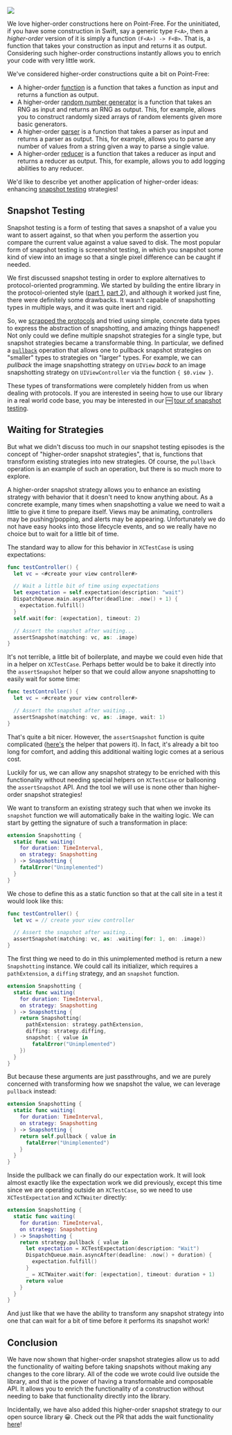 ![](https://d1iqsrac68iyd8.cloudfront.net/posts/0031-higher-order-snapshot-testing/poster.jpg)

We love higher-order constructions here on Point-Free. For the uninitiated, if you have some
construction in Swift, say a generic type `F<A>`, then a _higher-order_ version of it is simply a
function `(F<A>) -> F<B>`. That is, a function that takes your construction as input and returns it
as output. Considering such higher-order constructions instantly allows you to enrich your code with
very little work.

We've considered higher-order constructions quite a bit on Point-Free:

  * A higher-order [function](https://www.pointfree.co/episodes/ep5-higher-order-functions) is a
    function that takes a function as input and returns a function as output.
  * A higher-order
    [random number generator](https://www.pointfree.co/episodes/ep30-composable-randomness) is a
    function that takes an RNG as input and returns an RNG as output. This, for example, allows you
    to construct randomly sized arrays of random elements given more basic generators.
  * A higher-order [parser](https://www.pointfree.co/episodes/ep62-parser-combinators-part-1) is a
    function that takes a parser as input and returns a parser as output. This, for example, allows
    you to parse any number of values from a string given a way to parse a single value.
  * A higher-order
    [reducer](https://www.pointfree.co/episodes/ep71-composable-state-management-higher-order-reducers)
    is a function that takes a reducer as input and returns a reducer as output. This, for example,
    allows you to add logging abilities to any reducer.

We'd like to describe yet another application of higher-order ideas: enhancing
[snapshot testing](https://github.com/pointfreeco/swift-snapshot-testing) strategies!

## Snapshot Testing

Snapshot testing is a form of testing that saves a snapshot of a value you want to assert against,
so that when you perform the assertion you compare the current value against a value saved to disk.
The most popular form of snapshot testing is screenshot testing, in which you snapshot some kind of
view into an image so that a single pixel difference can be caught if needed.

We first discussed snapshot testing in order to explore alternatives to protocol-oriented
programming. We started by building the entire library in the protocol-oriented style
([part 1](https://www.pointfree.co/episodes/ep37-protocol-oriented-library-design-part-1),
[part 2](https://www.pointfree.co/episodes/ep38-protocol-oriented-library-design-part-2)), and
although it worked just fine, there were definitely some drawbacks. It wasn't capable of
snapshotting types in multiple ways, and it was quite inert and rigid.

So, we
[scrapped the protocols](https://www.pointfree.co/episodes/ep39-witness-oriented-library-design) and
tried using simple, concrete data types to express the abstraction of snapshotting, and amazing
things happened! Not only could we define multiple snapshot strategies for a single type, but
snapshot strategies became a transformable thing. In particular, we defined a
[`pullback`](https://www.pointfree.co/blog/posts/22-some-news-about-contramap) operation that allows
one to pullback snapshot strategies on "smaller" types to strategies on "larger" types. For example,
we can _pullback_ the image snapshotting strategy on `UIView` _back_ to an image snapshotting
strategy on `UIViewController` via the function `{ $0.view }`.

These types of transformations were completely hidden from us when dealing with protocols. If you
are interested in seeing how to use our library in a real world code base, you may be interested in
our 🆓 [tour of snapshot testing](https://www.pointfree.co/episodes/ep41-a-tour-of-snapshot-testing).

## Waiting for Strategies

But what we didn't discuss too much in our snapshot testing episodes is the concept of "higher-order
snapshot strategies", that is, functions that transform existing strategies into new strategies. Of
course, the `pullback` operation is an example of such an operation, but there is so much more to
explore.

A higher-order snapshot strategy allows you to enhance an existing strategy with behavior that it
doesn't need to know anything about. As a concrete example, many times when snapshotting a value we
need to wait a little to give it time to prepare itself. Views may be animating, controllers may be
pushing/popping, and alerts may be appearing. Unfortunately we do not have easy hooks into those
lifecycle events, and so we really have no choice but to wait for a little bit of time.

The standard way to allow for this behavior in `XCTestCase` is using expectations:

```swift
func testController() {
  let vc = <#create your view controller#>

  // Wait a little bit of time using expectations
  let expectation = self.expectation(description: "wait")
  DispatchQueue.main.asyncAfter(deadline: .now() + 1) {
    expectation.fulfill()
  }
  self.wait(for: [expectation], timeout: 2)

  // Assert the snapshot after waiting...
  assertSnapshot(matching: vc, as: .image)
}
```

It's not terrible, a little bit of boilerplate, and maybe we could even hide that in a helper on
`XCTestCase`. Perhaps better would be to bake it directly into the `assertSnapshot` helper so that
we could allow anyone snapshotting to easily wait for some time:

```swift
func testController() {
  let vc = <#create your view controller#>

  // Assert the snapshot after waiting...
  assertSnapshot(matching: vc, as: .image, wait: 1)
}
```

That's quite a bit nicer. However, the `assertSnapshot` function is quite complicated ([here's](https://github.com/pointfreeco/swift-snapshot-testing/blob/219085ad5fbf0725b685a95da84623b187c6ae55/Sources/SnapshotTesting/AssertSnapshot.swift#L155-L285)
the helper that powers it). In fact, it's already a bit too long for comfort, and adding this
additional waiting logic comes at a serious cost.

Luckily for us, we can allow any snapshot strategy to be enriched with this functionality without
needing special helpers on `XCTestCase` or ballooning the `assertSnapshot` API. And the tool we will
use is none other than higher-order snapshot strategies!

We want to transform an existing strategy such that when we invoke its `snapshot` function we will
automatically bake in the waiting logic. We can start by getting the signature of such a
transformation in place:

```swift
extension Snapshotting {
  static func waiting(
    for duration: TimeInterval,
    on strategy: Snapshotting
  ) -> Snapshotting {
    fatalError("Unimplemented")
  }
}
```

We chose to define this as a static function so that at the call site in a test it would look like
this:

```swift
func testController() {
  let vc = // create your view controller

  // Assert the snapshot after waiting...
  assertSnapshot(matching: vc, as: .waiting(for: 1, on: .image))
}
```

The first thing we need to do in this unimplemented method is return a new `Snapshotting` instance.
We could call its initializer, which requires a `pathExtension`, a `diffing` strategy, and an
`snapshot` function.

```swift
extension Snapshotting {
  static func waiting(
    for duration: TimeInterval,
    on strategy: Snapshotting
  ) -> Snapshotting {
    return Snapshotting(
      pathExtension: strategy.pathExtension,
      diffing: strategy.diffing,
      snapshot: { value in
        fatalError("Unimplemented")
    })
  }
}
```

But because these arguments are just passthroughs, and we are purely concerned with transforming how
we snapshot the value, we can leverage `pullback` instead:

```swift
extension Snapshotting {
  static func waiting(
    for duration: TimeInterval,
    on strategy: Snapshotting
  ) -> Snapshotting {
    return self.pullback { value in
      fatalError("Unimplemented")
    }
  }
}
```

Inside the pullback we can finally do our expectation work. It will look almost exactly like the
expectation work we did previously, except this time since we are operating outside an `XCTestCase`,
so we need to use `XCTestExpectation` and `XCTWaiter` directly:

```swift
extension Snapshotting {
  static func waiting(
    for duration: TimeInterval,
    on strategy: Snapshotting
  ) -> Snapshotting {
    return strategy.pullback { value in
      let expectation = XCTestExpectation(description: "Wait")
      DispatchQueue.main.asyncAfter(deadline: .now() + duration) {
        expectation.fulfill()
      }
      _ = XCTWaiter.wait(for: [expectation], timeout: duration + 1)
      return value
    }
  }
}
```

And just like that we have the ability to transform any snapshot strategy into one that can wait
for a bit of time before it performs its snapshot work!

## Conclusion

We have now shown that higher-order snapshot strategies allow us to add the functionality of waiting
before taking snapshots without making any changes to the core library. All of the code we wrote
could live outside the library, and that is the power of having a transformable and composable API.
It allows you to enrich the functionality of a construction without needing to bake that
functionality directly into the library.

Incidentally, we have also added this higher-order snapshot strategy to our open source library 😀.
Check out the PR that adds the wait functionality
[here](https://github.com/pointfreeco/swift-snapshot-testing/pull/268)!
